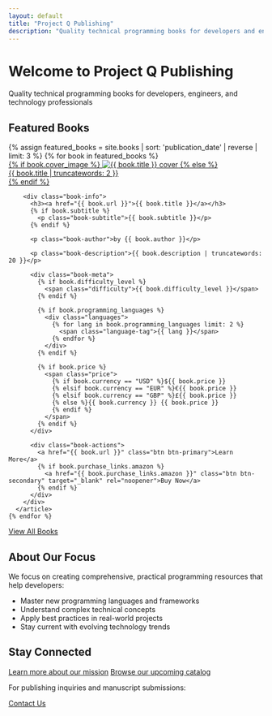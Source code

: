 ```yaml
---
layout: default
title: "Project Q Publishing"
description: "Quality technical programming books for developers and engineers"
---
```


<div class="home-hero">
  <h1>Welcome to Project Q Publishing</h1>
  <p class="hero-tagline">Quality technical programming books for developers, engineers, and technology professionals</p>
</div>

<section class="featured-books">
  <h2>Featured Books</h2>
  <div class="books-grid featured">
    {% assign featured_books = site.books | sort: 'publication_date' | reverse | limit: 3 %}
    {% for book in featured_books %}
      <article class="book-card featured">
        <div class="book-cover">
          <a href="{{ book.url }}">
            {% if book.cover_image %}
              <img src="{{ book.cover_image }}" alt="{{ book.title }} cover" loading="lazy">
            {% else %}
              <div class="placeholder-cover">
                <span>{{ book.title | truncatewords: 2 }}</span>
              </div>
            {% endif %}
          </a>
        </div>
        
        <div class="book-info">
          <h3><a href="{{ book.url }}">{{ book.title }}</a></h3>
          {% if book.subtitle %}
            <p class="book-subtitle">{{ book.subtitle }}</p>
          {% endif %}
          
          <p class="book-author">by {{ book.author }}</p>
          
          <p class="book-description">{{ book.description | truncatewords: 20 }}</p>
          
          <div class="book-meta">
            {% if book.difficulty_level %}
              <span class="difficulty">{{ book.difficulty_level }}</span>
            {% endif %}
            
            {% if book.programming_languages %}
              <div class="languages">
                {% for lang in book.programming_languages limit: 2 %}
                  <span class="language-tag">{{ lang }}</span>
                {% endfor %}
              </div>
            {% endif %}
            
            {% if book.price %}
              <span class="price">
                {% if book.currency == "USD" %}${{ book.price }}
                {% elsif book.currency == "EUR" %}€{{ book.price }}
                {% elsif book.currency == "GBP" %}£{{ book.price }}
                {% else %}{{ book.currency }} {{ book.price }}
                {% endif %}
              </span>
            {% endif %}
          </div>
          
          <div class="book-actions">
            <a href="{{ book.url }}" class="btn btn-primary">Learn More</a>
            {% if book.purchase_links.amazon %}
              <a href="{{ book.purchase_links.amazon }}" class="btn btn-secondary" target="_blank" rel="noopener">Buy Now</a>
            {% endif %}
          </div>
        </div>
      </article>
    {% endfor %}
  </div>
  
  <div class="view-all-books">
    <a href="/books" class="btn btn-outline">View All Books</a>
  </div>
</section>

<section class="focus-areas">
  <h2>About Our Focus</h2>
  <p>We focus on creating comprehensive, practical programming resources that help developers:</p>
  <ul>
    <li>Master new programming languages and frameworks</li>
    <li>Understand complex technical concepts</li>
    <li>Apply best practices in real-world projects</li>
    <li>Stay current with evolving technology trends</li>
  </ul>
</section>

<section class="home-cta">
  <h2>Stay Connected</h2>
  <div class="cta-links">
    <a href="/about">Learn more about our mission</a>
    <a href="/books">Browse our upcoming catalog</a>
  </div>
  <div class="contact-cta">
    <p>For publishing inquiries and manuscript submissions:</p>
    <a href="/contact">Contact Us</a>
  </div>
</section>